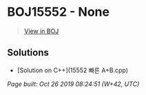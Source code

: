 # BOJ15552 - None

> [View in BOJ](https://www.acmicpc.net/problem/15552)

## Solutions
- [Solution on C++](15552 빠른 A+B.cpp)


_Page built: Oct 26 2019 08:24:51 (W+42, UTC)_
